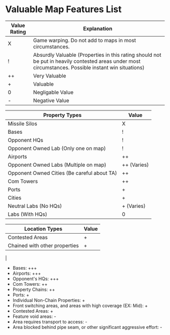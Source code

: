 # Valuable Map Features List

| Value Rating | Explanation |
| --- | --- |
| X | Game warping. Do not add to maps in most circumstances.
| ! | Absurdly Valuable (Properties in this rating should not be put in heavily contested areas under most circumstances. Possible instant win situations)
| ++ | Very Valuable |
| + | Valuable |
| 0 | Negligable Value |
| - | Negative Value |

| Property Types | Value |
| ---------------| --- |
| Missile Silos  | X |
| Bases          | ! |
| Opponent HQs   | ! |
| Opponent Owned Lab (Only one on map) | ! |
| Airports       | ++ |
| Opponent Owned Labs (Multiple on map) | ++ (Varies) | 
| Opponent Owned Cities (Be careful about TA) | ++ |
| Com Towers     | ++  |
| Ports | + |
| Cities | + |
| Neutral Labs (No HQs) | + (Varies) |
| Labs (With HQs) | 0 |

| Location Types | Value |
| -------------- | --- |
| Contested Areas | + |
| Chained with other properties | + |
| 



- Bases: +++
- Airports: +++
- Opponent's HQs: +++
- Com Towers: ++
- Property Chains: ++
- Ports: +
- Individual Non-Chain Properties: +
- Front switching areas, and areas with high coverage (EX: Mid): +
- Contested Areas: +
- Feature void areas: -
- Area requires transport to access: -
- Area blocked behind pipe seam, or other significant aggressive effort: -
